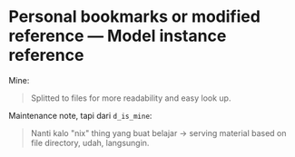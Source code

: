 # Personal bookmarks or modified reference — Model instance reference

Mine:
> Splitted to files for more readability and easy look up.

Maintenance note, tapi dari `d_is_mine`:
> Nanti kalo "nix" thing yang buat belajar -> serving material based on file directory, udah, langsungin.
